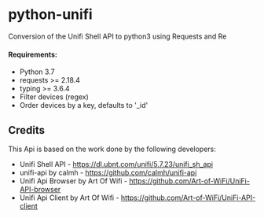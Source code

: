 # python-unifi
Conversion of the Unifi Shell API to python3 using Requests and Re

#### Requirements:
- Python 3.7
- requests >= 2.18.4
- typing >= 3.6.4
- Filter devices (regex)
- Order devices by a key, defaults to '_id'

## Credits
This Api is based on the work done by the following developers:

- Unifi Shell API - https://dl.ubnt.com/unifi/5.7.23/unifi_sh_api
- unifi-api by calmh - https://github.com/calmh/unifi-api
- Unifi Api Browser by Art Of Wifi - https://github.com/Art-of-WiFi/UniFi-API-browser
- Unifi Api Client by Art Of Wifi - https://github.com/Art-of-WiFi/UniFi-API-client

